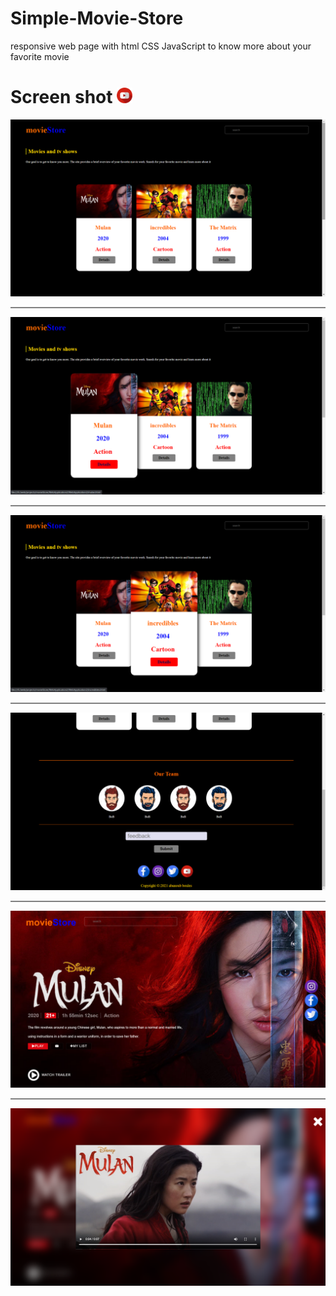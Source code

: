 # Simple-Movie-Store
responsive web page with html CSS JavaScript to know more about your favorite movie
 <h1>Screen shot <a href="https://www.youtube.com/watch?v=D0XIKKncnL8"><img height="25px" src="youtube.png"></a></h1>
<img src="Screenshot (378).png">
<hr style="height:2px;border-width:0;color:gray;background-color:gray;">
<img src="Screenshot (379).png">
<hr style="height:2px;border-width:0;color:gray;background-color:gray;">
<img src="Screenshot (380).png">
<hr style="height:2px;border-width:0;color:gray;background-color:gray;">
<img src="Screenshot (381).png">
<hr style="height:2px;border-width:0;color:gray;background-color:gray;">
<img src="Screenshot (382).png">
<hr style="height:2px;border-width:0;color:gray;background-color:gray;">
<img src="Screenshot (383).png">
